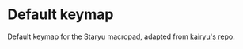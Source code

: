 # Default keymap

Default keymap for the Staryu macropad, adapted from [kairyu's repo](https://github.com/kairyu/tmk_keyboard_custom/blob/master/keyboard/staryu/keymap_default.c).
